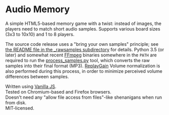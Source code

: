 Audio Memory
============

A simple HTML5-based memory game with a twist: instead of images, the players
need to match short audio samples.
Supports various board sizes (3x3 to 10x10) and 1 to 8 players.

The source code release uses a "bring your own samples" principle;
see [the README file in the _rawsamples subdirectory](_rawsamples/README.md)
for details. Python 3.5 (or later) and somewhat recent [FFmpeg](https://ffmpeg.org) binaries somewhere in the `PATH` are required to run the [process_samples.py](process_samples.py) tool, which converts the raw samples into their final format (MP3). [ReplayGain](https://wiki.hydrogenaud.io/index.php/ReplayGain) Volume normalization is also performed during this process, in order to minimize perceived volume differences between samples.

Written using [Vanilla JS](http://vanilla-js.com). <br>
Tested on Chromium-based and Firefox browsers. <br>
Doesn't need any "allow file access from files"-like shenanigans when run from disk. <br>
MIT-licensed.
